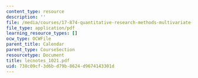 ```yaml
---
content_type: resource
description: ''
file: /media/courses/17-874-quantitative-research-methods-multivariate-spring-2004/738c09cf3d6bd79b8624d9674143301d_lecnotes_1021.pdf
file_type: application/pdf
learning_resource_types: []
ocw_type: OCWFile
parent_title: Calendar
parent_type: CourseSection
resourcetype: Document
title: lecnotes_1021.pdf
uid: 738c09cf-3d6b-d79b-8624-d9674143301d
---
```

